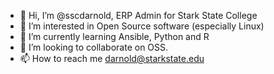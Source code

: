 - 👋 Hi, I’m @sscdarnold, ERP Admin for Stark State College
- 👀 I’m interested in Open Source software (especially Linux)
- 🌱 I’m currently learning Ansible, Python and R
- 💞️ I’m looking to collaborate on OSS.
- 📫 How to reach me darnold@starkstate.edu

<!---
sscdarnold/sscdarnold is a ✨ special ✨ repository because its `README.md` (this file) appears on your GitHub profile.
You can click the Preview link to take a look at your changes.
--->

